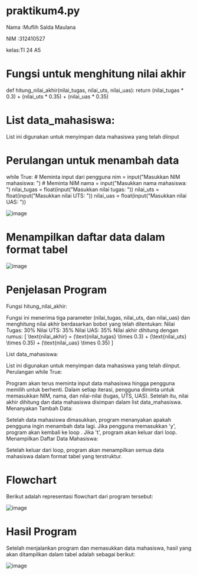 # praktikum4.py

Nama :Muflih Salda Maulana <p>

NIM  :312410527 <p>

kelas:TI 24 A5 <p>

# Fungsi untuk menghitung nilai akhir
def hitung_nilai_akhir(nilai_tugas, nilai_uts, nilai_uas): return (nilai_tugas * 0.3) + (nilai_uts * 0.35) + (nilai_uas * 0.35)

# List data_mahasiswa:
List ini digunakan untuk menyimpan data mahasiswa yang telah diinput

# Perulangan untuk menambah data
while True: # Meminta input dari pengguna nim = input("Masukkan NIM mahasiswa: ") # Meminta NIM nama = input("Masukkan nama mahasiswa: ") nilai_tugas = float(input("Masukkan nilai tugas: ")) nilai_uts = float(input("Masukkan nilai UTS: ")) nilai_uas = float(input("Masukkan nilai UAS: "))

 ![image](https://github.com/user-attachments/assets/18e650b6-ddf6-4bd1-8cb7-f1123a8ae05b)

# Menampilkan daftar data dalam format tabel

![image](https://github.com/user-attachments/assets/372a0ad7-a8fe-4aae-b1e8-36af31f15714)

# Penjelasan Program
Fungsi hitung_nilai_akhir:

Fungsi ini menerima tiga parameter (nilai_tugas, nilai_uts, dan nilai_uas) dan menghitung nilai akhir berdasarkan bobot yang telah ditentukan:
Nilai Tugas: 30%
Nilai UTS: 35%
Nilai UAS: 35%
Nilai akhir dihitung dengan rumus: [ \text{nilai_akhir} = (\text{nilai_tugas} \times 0.3) + (\text{nilai_uts} \times 0.35) + (\text{nilai_uas} \times 0.35) ]

List data_mahasiswa:

List ini digunakan untuk menyimpan data mahasiswa yang telah diinput.
Perulangan while True:

Program akan terus meminta input data mahasiswa hingga pengguna memilih untuk berhenti.
Dalam setiap iterasi, pengguna diminta untuk memasukkan NIM, nama, dan nilai-nilai (tugas, UTS, UAS).
Setelah itu, nilai akhir dihitung dan data mahasiswa disimpan dalam list data_mahasiswa.
Menanyakan Tambah Data:

Setelah data mahasiswa dimasukkan, program menanyakan apakah pengguna ingin menambah data lagi. Jika pengguna memasukkan 'y', program akan kembali ke loop . Jika 't', program akan keluar dari loop.
Menampilkan Daftar Data Mahasiswa:

Setelah keluar dari loop, program akan menampilkan semua data mahasiswa dalam format tabel yang terstruktur.
# Flowchart
Berikut adalah representasi flowchart dari program tersebut:

![image](https://github.com/user-attachments/assets/2f1a9143-7306-4d41-82e2-1e391a4cc603)

# Hasil Program

Setelah menjalankan program dan memasukkan data mahasiswa, hasil yang akan ditampilkan dalam tabel adalah sebagai berikut:

![image](https://github.com/user-attachments/assets/6b214646-938c-47ea-a284-e3ffce9dfcfd)






